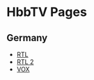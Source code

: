 # HbbTV Pages

## Germany
- [RTL](http://cdn.digitaltext.rtl.de/launchbar/index.html)
- [RTL 2](http://hbbtv.rtl2.de/redbutton.php?cc=de)
- [VOX](http://cdn.digitaltext.vox.de/launchbar/index.html)
